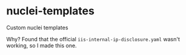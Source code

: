 # nuclei-templates

Custom nuclei templates

Why? Found that the official `iis-internal-ip-disclosure.yaml` wasn't working, so I made this one.
